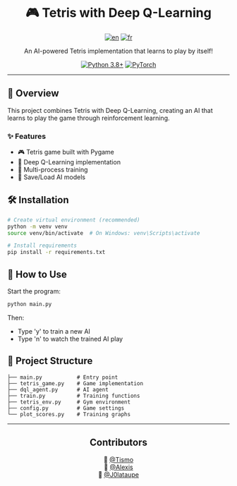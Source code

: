 <div align="center">

# 🎮 Tetris with Deep Q-Learning

[![en](https://img.shields.io/badge/lang-en-red.svg)](https://github.com/Tisma09/Tetris_RL/blob/master/README.md)
[![fr](https://img.shields.io/badge/lang-fr-blue.svg)](https://github.com/Tisma09/Tetris_RL/blob/master/README.fr.md)

An AI-powered Tetris implementation that learns to play by itself!

[![Python 3.8+](https://img.shields.io/badge/python-3.8+-blue.svg)](https://www.python.org/downloads/)
[![PyTorch](https://img.shields.io/badge/PyTorch-%23EE4C2C.svg?style=flat&logo=PyTorch&logoColor=white)](https://pytorch.org/)

</div>

---

## 🚀 Overview

This project combines Tetris with Deep Q-Learning, creating an AI that learns to play the game through reinforcement learning.

### ✨ Features
- 🎮 Tetris game built with Pygame
- 🧠 Deep Q-Learning implementation
- 🚀 Multi-process training 
- 💾 Save/Load AI models

## 🛠️ Installation
```bash
# Create virtual environment (recommended)
python -m venv venv
source venv/bin/activate  # On Windows: venv\Scripts\activate

# Install requirements
pip install -r requirements.txt
```

## 🎯 How to Use

Start the program:
```bash
python main.py
```

Then:
- Type 'y' to train a new AI
- Type 'n' to watch the trained AI play

## 📁 Project Structure
```
├── main.py           # Entry point
├── tetris_game.py    # Game implementation
├── dql_agent.py      # AI agent
├── train.py          # Training functions
├── tetris_env.py     # Gym environment
├── config.py         # Game settings
└── plot_scores.py    # Training graphs
```

---

<div align="center">

## Contributors

👤 [@Tismo](https://github.com/Tisma09)  
👤 [@Alexis](https://github.com/4lexisGo)  
👤 [@J0lataupe](https://github.com/J0lataupe)

</div>